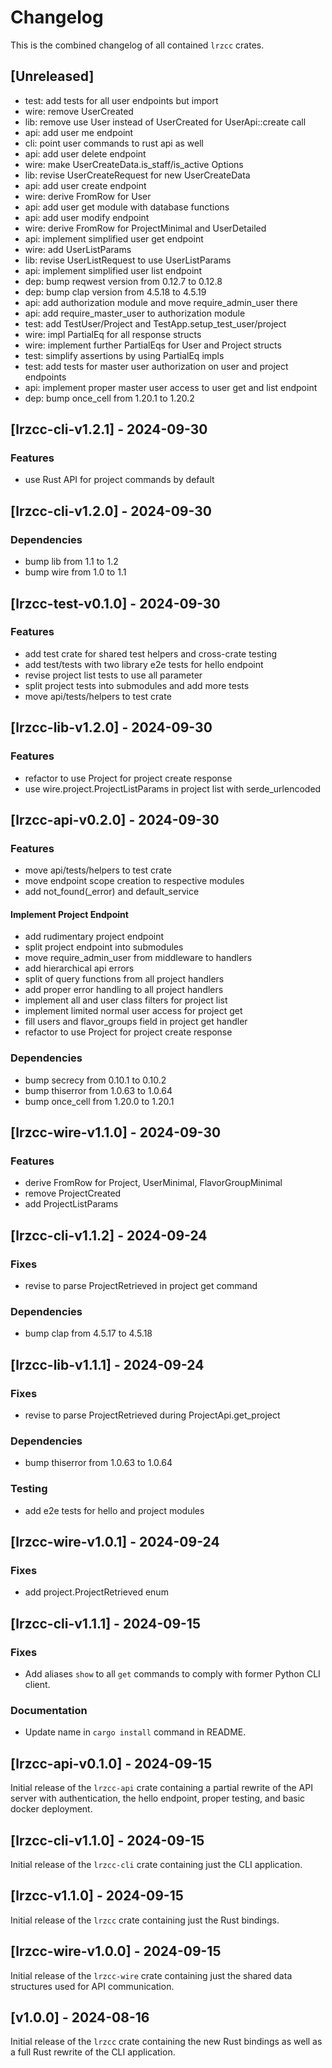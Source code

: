 # Changelog
This is the combined changelog of all contained `lrzcc` crates.

## [Unreleased]
- test: add tests for all user endpoints but import
- wire: remove UserCreated
- lib: remove use User instead of UserCreated for UserApi::create call
- api: add user me endpoint
- cli: point user commands to rust api as well
- api: add user delete endpoint
- wire: make UserCreateData.is_staff/is_active Options
- lib: revise UserCreateRequest for new UserCreateData
- api: add user create endpoint
- wire: derive FromRow for User
- api: add user get module with database functions
- api: add user modify endpoint
- wire: derive FromRow for ProjectMinimal and UserDetailed
- api: implement simplified user get endpoint
- wire: add UserListParams
- lib: revise UserListRequest to use UserListParams
- api: implement simplified user list endpoint
- dep: bump reqwest version from 0.12.7 to 0.12.8
- dep: bump clap version from 4.5.18 to 4.5.19
- api: add authorization module and move require_admin_user there
- api: add require_master_user to authorization module
- test: add TestUser/Project and TestApp.setup_test_user/project
- wire: impl PartialEq for all response structs
- wire: implement further PartialEqs for User and Project structs
- test: simplify assertions by using PartialEq impls
- test: add tests for master user authorization on user and project endpoints
- api: implement proper master user access to user get and list endpoint
- dep: bump once_cell from 1.20.1 to 1.20.2

## [lrzcc-cli-v1.2.1] - 2024-09-30

### Features
- use Rust API for project commands by default

## [lrzcc-cli-v1.2.0] - 2024-09-30

### Dependencies
- bump lib from 1.1 to 1.2
- bump wire from 1.0 to 1.1

## [lrzcc-test-v0.1.0] - 2024-09-30

### Features
- add test crate for shared test helpers and cross-crate testing
- add test/tests with two library e2e tests for hello endpoint
- revise project list tests to use all parameter
- split project tests into submodules and add more tests
- move api/tests/helpers to test crate

## [lrzcc-lib-v1.2.0] - 2024-09-30

### Features
- refactor to use Project for project create response
- use wire.project.ProjectListParams in project list with serde_urlencoded

## [lrzcc-api-v0.2.0] - 2024-09-30

### Features
- move api/tests/helpers to test crate
- move endpoint scope creation to respective modules
- add not_found(_error) and default_service

#### Implement Project Endpoint
- add rudimentary project endpoint
- split project endpoint into submodules
- move require_admin_user from middleware to handlers
- add hierarchical api errors
- split of query functions from all project handlers
- add proper error handling to all project handlers
- implement all and user class filters for project list
- implement limited normal user access for project get
- fill users and flavor_groups field in project get handler
- refactor to use Project for project create response

### Dependencies
- bump secrecy from 0.10.1 to 0.10.2
- bump thiserror from 1.0.63 to 1.0.64
- bump once_cell from 1.20.0 to 1.20.1

## [lrzcc-wire-v1.1.0] - 2024-09-30

### Features
- derive FromRow for Project, UserMinimal, FlavorGroupMinimal
- remove ProjectCreated
- add ProjectListParams

## [lrzcc-cli-v1.1.2] - 2024-09-24

### Fixes
- revise to parse ProjectRetrieved in project get command

### Dependencies
- bump clap from 4.5.17 to 4.5.18

## [lrzcc-lib-v1.1.1] - 2024-09-24

### Fixes
- revise to parse ProjectRetrieved during ProjectApi.get_project

### Dependencies
- bump thiserror from 1.0.63 to 1.0.64

### Testing
- add e2e tests for hello and project modules

## [lrzcc-wire-v1.0.1] - 2024-09-24

### Fixes
- add project.ProjectRetrieved enum

## [lrzcc-cli-v1.1.1] - 2024-09-15

### Fixes
- Add aliases `show` to all `get` commands to comply with former Python CLI client.

### Documentation
- Update name in `cargo install` command in README.

## [lrzcc-api-v0.1.0] - 2024-09-15
Initial release of the `lrzcc-api` crate containing a partial rewrite of the API
server with authentication, the hello endpoint, proper testing, and basic
docker deployment.

## [lrzcc-cli-v1.1.0] - 2024-09-15
Initial release of the `lrzcc-cli` crate containing just the CLI application.

## [lrzcc-v1.1.0] - 2024-09-15
Initial release of the `lrzcc` crate containing just the Rust bindings.

## [lrzcc-wire-v1.0.0] - 2024-09-15
Initial release of the `lrzcc-wire` crate containing just the shared data
structures used for API communication.

## [v1.0.0] - 2024-08-16
Initial release of the `lrzcc` crate containing the new Rust bindings as well
as a full Rust rewrite of the CLI application.
